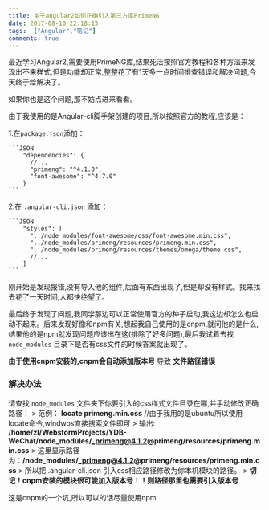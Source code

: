 ```yaml
---
title: 关于angular2如何正确引入第三方库PrimeNG
date: 2017-08-10 22:18:15
tags:  ["Angular","笔记"]
comments: true
---
```

  
最近学习Angular2,需要使用PrimeNG库,结果死活按照官方教程和各种方法来发现出不来样式,但是功能却正常,整整花了有1天多一点时间排查错误和解决问题,今天终于给解决了。   
   
如果你也是这个问题,那不妨点进来看看。   

   

<!-- more -->


由于我使用的是Angular-cli脚手架创建的项目,所以按照官方的教程,应该是：   
   
1.在`package.json`添加：

	```JSON
		"dependencies": {
		  //...
		  "primeng": "^4.1.0",
		  "font-awesome": "^4.7.0"
		}
	```
   
2.在 `.angular-cli.json` 添加：
	   
	```JSON
		"styles": [
		  "../node_modules/font-awesome/css/font-awesome.min.css",
		  "../node_modules/primeng/resources/primeng.min.css",
		  "../node_modules/primeng/resources/themes/omega/theme.css",
		  //...
		]
	```
  

刚开始是发现报错,没有导入他的组件,后面有东西出现了,但是却没有样式。找来找去花了一天时间,人都快绝望了。   
   
最后终于发现了问题,我同学那边可以正常使用官方的种子启动,我这边却怎么也启动不起来。后来发现好像和npm有关,想起我自己使用的是cnpm,就问他的是什么,结果他的是npm就发现问题应该出在这(排除了好多问题),最后我试着去找 `node_modules` 目录下是否有css文件的时候答案就出现了。   

 

**由于使用cnpm安装的,cnpm会自动添加版本号** 导致 **文件路径错误**  

  
### 解决办法
  
请查找 `node_modules` 文件夹下你要引入的css样式文件目录在哪,并手动修改正确路径：
		> 范例： **locate primeng.min.css** //由于我用的是ubuntu所以使用locate命令,windwos直接搜索文件即可
		> 输出:  **/home/zl/WebstormProjects/YDB-WeChat/node_modules/_primeng@4.1.2@primeng/resources/primeng.min.css**
		> 这里显示路径为：**/node_modules/_primeng@4.1.2@primeng/resources/primeng.min.css**
		> 所以把 .angular-cli.json 引入css相应路径修改为你本机模块的路径。
		> **切记！cnpm安装的模块很可能加入版本号！！则路径那里也需要引入版本号**


这是cnpm的一个坑,所以可以的话尽量使用npm.   
